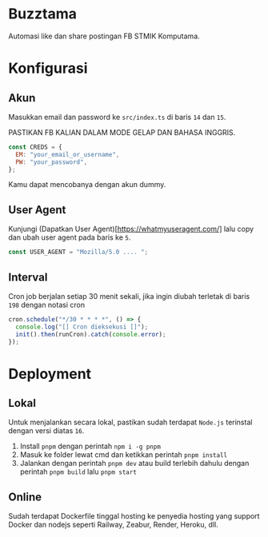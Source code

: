 # Buzztama

Automasi like dan share postingan FB STMIK Komputama.

# Konfigurasi

## Akun

Masukkan email dan password ke `src/index.ts` di baris `14` dan `15`.

PASTIKAN FB KALIAN DALAM MODE GELAP DAN BAHASA INGGRIS.

```js
const CREDS = {
  EM: "your_email_or_username",
  PW: "your_password",
};
```

Kamu dapat mencobanya dengan akun dummy.

## User Agent

Kunjungi (Dapatkan User Agent)[https://whatmyuseragent.com/] lalu copy dan ubah user agent pada baris ke `5`.

```js
const USER_AGENT = "Mozilla/5.0 .... ";
```

## Interval

Cron job berjalan setiap 30 menit sekali, jika ingin diubah terletak di baris `198` dengan notasi cron

```js
cron.schedule("*/30 * * * *", () => {
  console.log("[] Cron dieksekusi []");
  init().then(runCron).catch(console.error);
});
```

# Deployment

## Lokal

Untuk menjalankan secara lokal, pastikan sudah terdapat `Node.js` terinstal dengan versi diatas `16`.

1. Install `pnpm` dengan perintah `npm i -g pnpm`
2. Masuk ke folder lewat cmd dan ketikkan perintah `pnpm install`
3. Jalankan dengan perintah `pnpm dev` atau build terlebih dahulu dengan perintah `pnpm build` lalu `pnpm start`

## Online

Sudah terdapat Dockerfile tinggal hosting ke penyedia hosting yang support Docker dan nodejs seperti Railway, Zeabur, Render, Heroku, dll.
